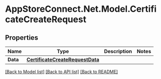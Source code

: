 # AppStoreConnect.Net.Model.CertificateCreateRequest

## Properties

Name | Type | Description | Notes
------------ | ------------- | ------------- | -------------
**Data** | [**CertificateCreateRequestData**](CertificateCreateRequestData.md) |  | 

[[Back to Model list]](../README.md#documentation-for-models) [[Back to API list]](../README.md#documentation-for-api-endpoints) [[Back to README]](../README.md)

